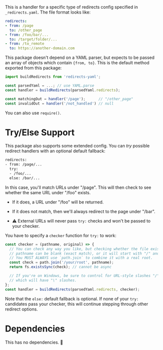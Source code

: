 This is a handler for a specific type of redirects config specified in `_redirects.yaml`.
The file format looks like:

```yaml
redirects:
- from: /page
  to: /other_page
- from: /foo/bar/...
  to: /target/folder/...
- from: /to_remote
  to: https://another-domain.com
```

This package doesn't depend on a YAML parser, but expects to be passed an array of objects which contain `{from, to}`.
This is the default method exported from this package:

```js
import buildRedirects from 'redirects-yaml';

const parsedYaml = ...; // use YAML.parse
const handler = buildRedirects(parsedYaml.redirects);

const matchingOut = handler('/page');      // "/other_page"
const invalidOut = handler('/not_handled') // null
```

You can also use `require()`.

# Try/Else Support

This package also supports some extended config.
You can _try_ possible redirect handlers with an optional default fallback:

```html
redirects:
- from: /page/...
  try:
  - /foo/...
  else: /bar/...
```

In this case, you'll match URLs under "/page".
This will then check to see whether the same URL under "/foo" exists.

* If it does, a URL under "/foo" will be returned.

* If it does not match, then we'll always redirect to the page under "/bar".

* ⚠️ External URLs will never pass `try:` checks and won't be passed to your checker.

You have to specify a `checker` function for `try:` to work:

```js
const checker = (pathname, original) => {
  // You can check any way you like, but checking whether the file exists makes the most sense.
  // pathname can be blank (exact match), or it will start with "/" and have a longer path.
  // You MUST ALWAYS use `path.join` to combine it with a real root.
  const check = path.join('/your/root', pathname);
  return fs.existsSync(check); // cannot be async

  // If you're on Windows, be sure to control for URL-style slashes "/" with your filesystem
  // which will have "\" slashes.
};
const handler = buildRedirects(parsedYaml.redirects, checker);
```

Note that the `else:` default fallback is optional.
If none of your `try:` candidates pass your checker, this will continue stepping through other redirect options.

# Dependencies

This has no dependencies. 🍩
